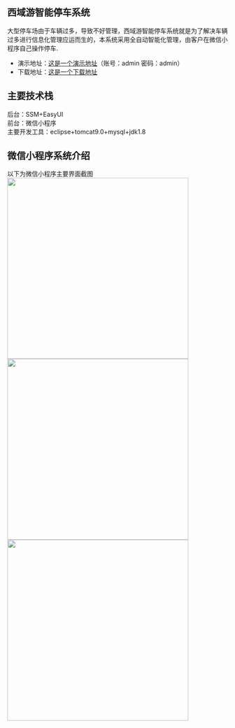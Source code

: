 ## 西域游智能停车系统
大型停车场由于车辆过多，导致不好管理，西域游智能停车系统就是为了解决车辆过多进行信息化管理应运而生的，本系统采用全自动智能化管理，由客户在微信小程序自己操作停车.<br>
* 演示地址：[这是一个演示地址](http://49.234.7.23:8080/Parking_management/)（账号：admin 密码：admin）
* 下载地址：[这是一个下载地址](https://github.com/52HertzC/Parking_management.git)
## 主要技术栈
后台：SSM+EasyUI<br>
前台：微信小程序<br>
主要开发工具：eclipse+tomcat9.0+mysql+jdk1.8 
## 微信小程序系统介绍
以下为微信小程序主要界面截图<br>
<img src="https://github.com/52HertzC/Parking_management/blob/master/images/首页.jpg"  width="414">
<img src="https://github.com/52HertzC/Parking_management/blob/master/images/个人中心.jpg"  width="414">
<img src="https://github.com/52HertzC/Parking_management/blob/master/images/停车记录.jpg"  width="414">
